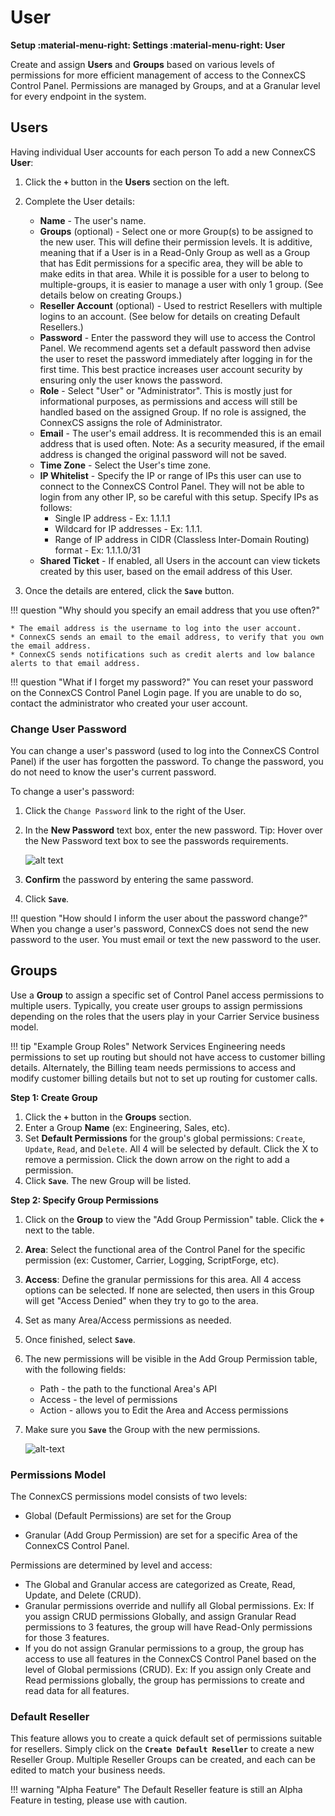 # User
**Setup :material-menu-right: Settings :material-menu-right: User**

Create and assign **Users** and **Groups** based on various levels of permissions for more efficient management of access to the ConnexCS Control Panel. Permissions are managed by Groups, and at a Granular level for every endpoint in the system.

## Users

Having individual User accounts for each person 
To add a new ConnexCS **User**:

1. Click the **`+`** button in the **Users** section on the left.
2. Complete the User details:

    * **Name** - The user's name.
    * **Groups** (optional) - Select one or more Group(s) to be assigned to the new user. This will define their permission levels. It is additive, meaning that if a User is in a Read-Only Group as well as a Group that has Edit permissions for a specific area, they will be able to make edits in that area. While it is possible for a user to belong to multiple-groups, it is easier to manage a user with only 1 group. (See details below on creating Groups.)
    * **Reseller Account** (optional) - Used to restrict Resellers with multiple logins to an account. (See below for details on creating Default Resellers.)
    * **Password** - Enter the password they will use to access the Control Panel. We recommend agents set a default password then advise the user to reset the password immediately after logging in for the first time. This best practice increases user account security by ensuring only the user knows the password.
    * **Role** - Select "User" or "Administrator". This is mostly just for informational purposes, as permissions and access will still be handled based on the assigned Group. If no role is assigned, the ConnexCS assigns the role of Administrator. 
    * **Email** - The user's email address. It is recommended this is an email address that is used often. Note: As a security measured, if the email address is changed the original password will not be saved.
    * **Time Zone** - Select the User's time zone. 
    * **IP Whitelist** - Specify the IP or range of IPs this user can use to connect to the ConnexCS Control Panel. They will not be able to login from any other IP, so be careful with this setup. Specify IPs as follows:
        * Single IP address - Ex: 1.1.1.1
        * Wildcard for IP addresses - Ex: 1.1.1.
        * Range of IP address in CIDR (Classless Inter-Domain Routing) format - Ex: 1.1.1.0/31
    * **Shared Ticket** - If enabled, all Users in the account can view tickets created by this user, based on the email address of this User. 
	
3. Once the details are entered, click the **`Save`** button.

!!! question "Why should you specify an email address that you use often?" 
    
    * The email address is the username to log into the user account.
    * ConnexCS sends an email to the email address, to verify that you own the email address.
    * ConnexCS sends notifications such as credit alerts and low balance alerts to that email address. 

!!! question "What if I forget my password?" 
    You can reset your password on the ConnexCS Control Panel Login page. If you are unable to do so, contact the administrator who created your user account. 

### Change User Password
You can change a user's password (used to log into the ConnexCS Control Panel) if the user has forgotten the password.
To change the password, you do not need to know the user's current password.

To change a user's password:

1. Click the `Change Password` link to the right of the User.
2. In the **New Password** text box, enter the new password. Tip: Hover over the New Password text box to see the passwords requirements. 
    
    ![alt text][password-rules]
        
3. **Confirm** the password by entering the same password.
4. Click **`Save`**.

!!! question "How should I inform the user about the password change?" 
    When you change a user's password, ConnexCS does not send the new password to the user. You must email or text the new password to the user.



## Groups
Use a **Group** to assign a specific set of Control Panel access permissions to multiple users. Typically, you create user groups to assign permissions depending on the roles that the users play in your Carrier Service business model. 

!!! tip "Example Group Roles"
    Network Services Engineering needs permissions to set up routing but should not have access to customer billing details. Alternately, the Billing team needs permissions to access and modify customer billing details but not to set up routing for customer calls.


**Step 1: Create Group**

1. Click the **`+`** button in the **Groups** section.
2. Enter a Group **Name** (ex: Engineering, Sales, etc).
3. Set **Default Permissions** for the group's global permissions: `Create`, `Update`, `Read`, and `Delete`. All 4 will be selected by default. Click the X to remove a permission. Click the down arrow on the right to add a permission. 
4. Click **`Save`**. The new Group will be listed. 

**Step 2: Specify Group Permissions**

1. Click on the **Group** to view the "Add Group Permission" table. Click the **`+`** next to the table. 
2. **Area**: Select the functional area of the Control Panel for the specific permission (ex: Customer, Carrier, Logging, ScriptForge, etc). 
3. **Access**: Define the granular permissions for this area. All 4 access options can be selected. If none are selected, then users in this Group will get "Access Denied" when they try to go to the area. 
4. Set as many Area/Access permissions as needed. 
5. Once finished, select **`Save`**.
6. The new permissions will be visible in the Add Group Permission table, with the following fields:
	
    * Path - the path to the functional Area's API
    * Access - the level of permissions
    * Action - allows you to Edit the Area and Access permissions

7. Make sure you **`Save`** the Group with the new permissions.

    ![alt-text][group-perm]

### Permissions Model
The ConnexCS permissions model consists of two levels:

* Global (Default Permissions) are set for the Group 
+ Granular (Add Group Permission) are set for a specific Area of the ConnexCS Control Panel. 

Permissions are determined by level and access:

* The Global and Granular access are categorized as Create, Read, Update, and Delete (CRUD).
* Granular permissions override and nullify all Global permissions. Ex: If you assign CRUD permissions Globally, and assign Granular Read permissions to 3 features, the group will have Read-Only permissions for those 3 features. 
* If you do not assign Granular permissions to a group, the group has access to use all features in the ConnexCS Control Panel based on the level of Global permissions (CRUD). Ex: If you assign only Create and Read permissions globally, the group has permissions to create and read data for all features.


### Default Reseller
This feature allows you to create a quick default set of permissions suitable for resellers. Simply click on the **`Create Default Reseller`** to create a new Reseller Group. Multiple Reseller Groups can be created, and each can be edited to match your business needs.  

!!! warning "Alpha Feature"
    The Default Reseller feature is still an Alpha Feature in testing, please use with caution. 


[group-perm]: /setup/img/group-perm.png "Group Permission"
[password-rules]: /setup/img/password-rules.png "password-rules"
